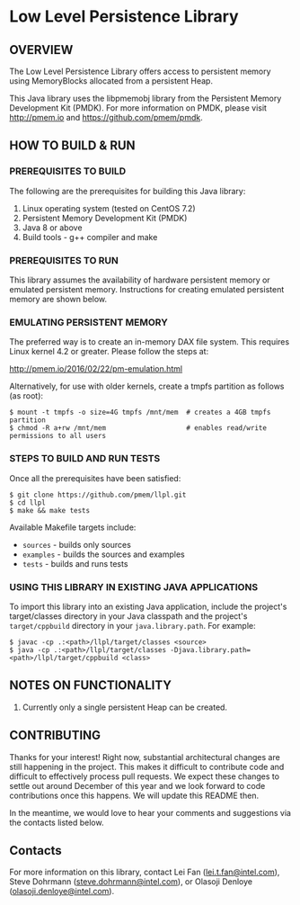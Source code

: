 # Low Level Persistence Library #

## OVERVIEW ##
The Low Level Persistence Library offers access to persistent memory using MemoryBlocks allocated from
a persistent Heap.  

This Java library uses the libpmemobj library from the Persistent Memory Development Kit (PMDK). 
For more information on PMDK, please visit http://pmem.io and https://github.com/pmem/pmdk.

## HOW TO BUILD & RUN ##

### PREREQUISITES TO BUILD ###
The following are the prerequisites for building this Java library:

1. Linux operating system (tested on CentOS 7.2)
2. Persistent Memory Development Kit (PMDK)
3. Java 8 or above
4. Build tools - g++ compiler and make

### PREREQUISITES TO RUN ###
This library assumes the availability of hardware persistent memory or emulated persistent memory.  Instructions for creating emulated persistent memory are shown below.

### EMULATING PERSISTENT MEMORY ###
The preferred way is to create an in-memory DAX file system. This requires Linux kernel 4.2 or 
greater. Please follow the steps at:

   http://pmem.io/2016/02/22/pm-emulation.html

Alternatively, for use with older kernels, create a tmpfs partition as follows (as root):
   ```
   $ mount -t tmpfs -o size=4G tmpfs /mnt/mem  # creates a 4GB tmpfs partition
   $ chmod -R a+rw /mnt/mem                    # enables read/write permissions to all users
   ```
### STEPS TO BUILD AND RUN TESTS ###
Once all the prerequisites have been satisfied:
   ```
   $ git clone https://github.com/pmem/llpl.git
   $ cd llpl
   $ make && make tests
   ```
Available Makefile targets include:

   - `sources` - builds only sources
   - `examples` - builds the sources and examples
   - `tests` - builds and runs tests

### USING THIS LIBRARY IN EXISTING JAVA APPLICATIONS ###
To import this library into an existing Java application, include the project's target/classes 
directory in your Java classpath and the project's ```target/cppbuild``` directory in your 
```java.library.path```.  For example: 
   ```
   $ javac -cp .:<path>/llpl/target/classes <source>
   $ java -cp .:<path>/llpl/target/classes -Djava.library.path=<path>/llpl/target/cppbuild <class>
   ```

## NOTES ON FUNCTIONALITY ##
1. Currently only a single persistent Heap can be created.

## CONTRIBUTING ##
Thanks for your interest! Right now, substantial architectural changes are still happening in the
project.  This makes it difficult to contribute code and difficult to effectively process pull
requests.  We expect these changes to settle out around December of this year and we look forward to
code contributions once this happens.  We will update this README then.

In the meantime, we would love to hear your comments and suggestions via the contacts listed below.

## Contacts ##
For more information on this library, contact Lei Fan (lei.t.fan@intel.com), Steve Dohrmann
(steve.dohrmann@intel.com), or Olasoji Denloye (olasoji.denloye@intel.com).
